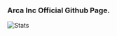 ### Arca Inc Official Github Page.


![Stats](https://github-readme-stats.vercel.app/api?username=arca-inc&show_icons=true&theme=radical)
